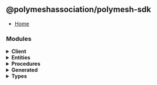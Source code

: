## @polymeshassociation/polymesh-sdk

- [Home](../wiki/Home)

### Modules
<details>
  <summary>
    <b>Client</b>
  </summary>

  - [Account Management](../wiki/api.client.AccountManagement)
  - [Assets](../wiki/api.client.Assets)
  - [Claims](../wiki/api.client.Claims)
  - [Identities](../wiki/api.client.Identities)
  - [Network](../wiki/api.client.Network)
  - [Polymesh](../wiki/api.client.Polymesh)
  - [Settlements](../wiki/api.client.Settlements)

</details><details>
  <summary>
    <b>Entities</b>
  </summary>

  - [Account](../wiki/api.entities.Account)
  - [Asset](../wiki/api.entities.Asset)
    - [Asset Holders](../wiki/api.entities.Asset.AssetHolders)
    - [Checkpoints](../wiki/api.entities.Asset.Checkpoints)
      - [Schedules](../wiki/api.entities.Asset.Checkpoints.Schedules)
      - [Types](../wiki/api.entities.Asset.Checkpoints.types)
    - [Compliance](../wiki/api.entities.Asset.Compliance)
      - [Requirements](../wiki/api.entities.Asset.Compliance.Requirements)
      - [Trusted Claim Issuers](../wiki/api.entities.Asset.Compliance.TrustedClaimIssuers)
    - [Corporate Actions](../wiki/api.entities.Asset.CorporateActions)
      - [Distributions](../wiki/api.entities.Asset.CorporateActions.Distributions)
      - [Types](../wiki/api.entities.Asset.CorporateActions.types)
    - [Documents](../wiki/api.entities.Asset.Documents)
    - [Issuance](../wiki/api.entities.Asset.Issuance)
    - [Offerings](../wiki/api.entities.Asset.Offerings)
    - [Permissions](../wiki/api.entities.Asset.Permissions)
    - [Settlements](../wiki/api.entities.Asset.Settlements)
    - [Transfer Restrictions](../wiki/api.entities.Asset.TransferRestrictions)
      - [Count](../wiki/api.entities.Asset.TransferRestrictions.Count)
      - [Percentage](../wiki/api.entities.Asset.TransferRestrictions.Percentage)
      - [Transfer Restriction Base](../wiki/api.entities.Asset.TransferRestrictions.TransferRestrictionBase)
    - [Types](../wiki/api.entities.Asset.types)
  - [Authorization Request](../wiki/api.entities.AuthorizationRequest)
  - [Checkpoint](../wiki/api.entities.Checkpoint)
  - [Checkpoint Schedule](../wiki/api.entities.CheckpointSchedule)
    - [Types](../wiki/api.entities.CheckpointSchedule.types)
  - [Corporate Action](../wiki/api.entities.CorporateAction)
  - [Corporate Action Base](../wiki/api.entities.CorporateActionBase)
    - [Types](../wiki/api.entities.CorporateActionBase.types)
  - [Custom Permission Group](../wiki/api.entities.CustomPermissionGroup)
  - [Default Portfolio](../wiki/api.entities.DefaultPortfolio)
  - [Default Trusted Claim Issuer](../wiki/api.entities.DefaultTrustedClaimIssuer)
  - [Dividend Distribution](../wiki/api.entities.DividendDistribution)
    - [Types](../wiki/api.entities.DividendDistribution.types)
  - [Entity](../wiki/api.entities.Entity)
  - [Identity](../wiki/api.entities.Identity)
    - [Asset Permissions](../wiki/api.entities.Identity.AssetPermissions)
    - [Identity Authorizations](../wiki/api.entities.Identity.IdentityAuthorizations)
    - [Portfolios](../wiki/api.entities.Identity.Portfolios)
  - [Instruction](../wiki/api.entities.Instruction)
    - [Types](../wiki/api.entities.Instruction.types)
  - [Known Permission Group](../wiki/api.entities.KnownPermissionGroup)
  - [Numbered Portfolio](../wiki/api.entities.NumberedPortfolio)
  - [Offering](../wiki/api.entities.Offering)
    - [Types](../wiki/api.entities.Offering.types)
  - [Permission Group](../wiki/api.entities.PermissionGroup)
  - [Portfolio](../wiki/api.entities.Portfolio)
    - [Types](../wiki/api.entities.Portfolio.types)
  - [Subsidy](../wiki/api.entities.Subsidy)
    - [Types](../wiki/api.entities.Subsidy.types)
  - [Ticker Reservation](../wiki/api.entities.TickerReservation)
    - [Types](../wiki/api.entities.TickerReservation.types)
  - [Venue](../wiki/api.entities.Venue)
    - [Types](../wiki/api.entities.Venue.types)
  - [Authorizations](../wiki/api.entities.common.namespaces.Authorizations)

</details><details>
  <summary>
    <b>Procedures</b>
  </summary>

  - [Types](../wiki/api.procedures.types)

</details><details>
  <summary>
    <b>Generated</b>
  </summary>

  - [Types](../wiki/generated.types)

</details><details>
  <summary>
    <b>Types</b>
  </summary>

  - [Types](../wiki/types)
    - [Utils](../wiki/types.utils)

</details>
